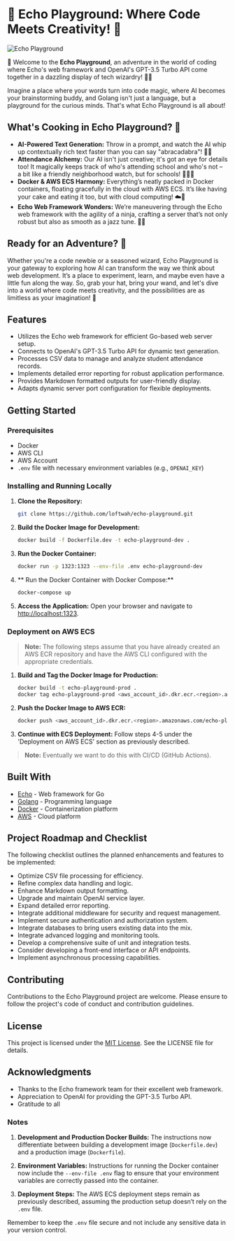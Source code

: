 # 🚀 Echo Playground: Where Code Meets Creativity! 🌟

![Echo Playground](https://github.com/loftwah/echo-playground/assets/19922556/a85c1e83-acd9-4c0d-a960-fd0260b3bbcb)

🎉 Welcome to the **Echo Playground**, an adventure in the world of coding where Echo's web framework and OpenAI's GPT-3.5 Turbo API come together in a dazzling display of tech wizardry! 🧙‍♂️

Imagine a place where your words turn into code magic, where AI becomes your brainstorming buddy, and Golang isn't just a language, but a playground for the curious minds. That's what Echo Playground is all about!

## What's Cooking in Echo Playground? 🍳

* **AI-Powered Text Generation:** Throw in a prompt, and watch the AI whip up contextually rich text faster than you can say "abracadabra"! 📜✨
* **Attendance Alchemy:** Our AI isn't just creative; it's got an eye for details too! It magically keeps track of who's attending school and who's not – a bit like a friendly neighborhood watch, but for schools! 🕵️‍♂️🏫
* **Docker & AWS ECS Harmony:** Everything’s neatly packed in Docker containers, floating gracefully in the cloud with AWS ECS. It’s like having your cake and eating it too, but with cloud computing! ☁️🍰
* **Echo Web Framework Wonders:** We’re maneuvering through the Echo web framework with the agility of a ninja, crafting a server that’s not only robust but also as smooth as a jazz tune. 🎷🥋

## Ready for an Adventure? 🚀

Whether you're a code newbie or a seasoned wizard, Echo Playground is your gateway to exploring how AI can transform the way we think about web development. It’s a place to experiment, learn, and maybe even have a little fun along the way. So, grab your hat, bring your wand, and let's dive into a world where code meets creativity, and the possibilities are as limitless as your imagination! 🌈

## Features

- Utilizes the Echo web framework for efficient Go-based web server setup.
- Connects to OpenAI's GPT-3.5 Turbo API for dynamic text generation.
- Processes CSV data to manage and analyze student attendance records.
- Implements detailed error reporting for robust application performance.
- Provides Markdown formatted outputs for user-friendly display.
- Adapts dynamic server port configuration for flexible deployments.

## Getting Started

### Prerequisites

- Docker
- AWS CLI
- AWS Account
- `.env` file with necessary environment variables (e.g., `OPENAI_KEY`)

### Installing and Running Locally

1. **Clone the Repository:**

   ```bash
   git clone https://github.com/loftwah/echo-playground.git
   ```

2. **Build the Docker Image for Development:**

   ```bash
   docker build -f Dockerfile.dev -t echo-playground-dev .
   ```

3. **Run the Docker Container:**

   ```bash
   docker run -p 1323:1323 --env-file .env echo-playground-dev
   ```

4. ** Run the Docker Container with Docker Compose:**

   ```bash
   docker-compose up
   ```

5. **Access the Application:** Open your browser and navigate to <http://localhost:1323>.

### Deployment on AWS ECS

> **Note:** The following steps assume that you have already created an AWS ECR repository and have the AWS CLI configured with the appropriate credentials.

1. **Build and Tag the Docker Image for Production:**

   ```bash
   docker build -t echo-playground-prod .
   docker tag echo-playground-prod <aws_account_id>.dkr.ecr.<region>.amazonaws.com/echo-playground-prod:latest
   ```

2. **Push the Docker Image to AWS ECR:**

   ```bash
   docker push <aws_account_id>.dkr.ecr.<region>.amazonaws.com/echo-playground-prod:latest
   ```

3. **Continue with ECS Deployment:** Follow steps 4-5 under the 'Deployment on AWS ECS' section as previously described.

> **Note:** Eventually we want to do this with CI/CD (GitHub Actions).

## Built With

- [Echo](https://echo.labstack.com/) - Web framework for Go
- [Golang](https://golang.org/) - Programming language
- [Docker](https://www.docker.com/) - Containerization platform
- [AWS](https://aws.amazon.com/) - Cloud platform

## Project Roadmap and Checklist

The following checklist outlines the planned enhancements and features to be implemented:

- Optimize CSV file processing for efficiency.
- Refine complex data handling and logic.
- Enhance Markdown output formatting.
- Upgrade and maintain OpenAI service layer.
- Expand detailed error reporting.
- Integrate additional middleware for security and request management.
- Implement secure authentication and authorization system.
- Integrate databases to bring users existing data into the mix.
- Integrate advanced logging and monitoring tools.
- Develop a comprehensive suite of unit and integration tests.
- Consider developing a front-end interface or API endpoints.
- Implement asynchronous processing capabilities.

## Contributing

Contributions to the Echo Playground project are welcome. Please ensure to follow the project's code of conduct and contribution guidelines.

## License

This project is licensed under the [MIT License](LICENSE). See the LICENSE file for details.

## Acknowledgments

- Thanks to the Echo framework team for their excellent web framework.
- Appreciation to OpenAI for providing the GPT-3.5 Turbo API.
- Gratitude to all

### Notes

1. **Development and Production Docker Builds:** The instructions now differentiate between building a development image (`Dockerfile.dev`) and a production image (`Dockerfile`).

2. **Environment Variables:** Instructions for running the Docker container now include the `--env-file .env` flag to ensure that your environment variables are correctly passed into the container.

3. **Deployment Steps:** The AWS ECS deployment steps remain as previously described, assuming the production setup doesn’t rely on the `.env` file.

Remember to keep the `.env` file secure and not include any sensitive data in your version control.
